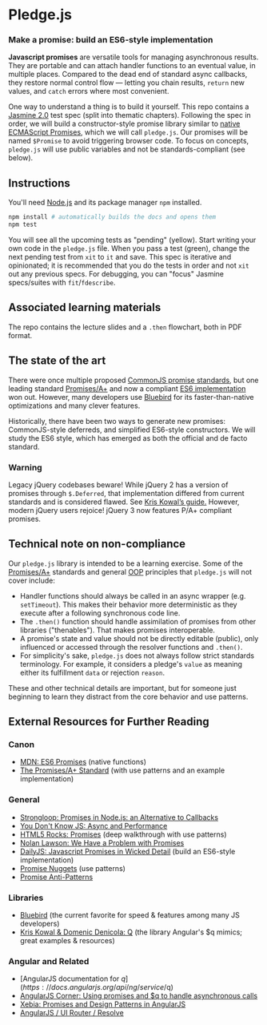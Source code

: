 # Pledge.js

### Make a promise: build an ES6-style implementation

**Javascript promises** are versatile tools for managing asynchronous results. They are portable and can attach handler functions to an eventual value, in multiple places. Compared to the dead end of standard async callbacks, they restore normal control flow — letting you chain results, `return` new values, and `catch` errors where most convenient.

One way to understand a thing is to build it yourself. This repo contains a [Jasmine 2.0](http://jasmine.github.io/2.0/introduction.html) test spec (split into thematic chapters). Following the spec in order, we will build a constructor-style promise library similar to [native ECMAScript Promises](https://mzl.la/1jLTOHB), which we will call `pledge.js`. Our promises will be named `$Promise` to avoid triggering browser code. To focus on concepts, `pledge.js` will use public variables and not be standards-compliant (see below).

## Instructions

You'll need [Node.js](http://nodejs.org) and its package manager `npm` installed.

```sh
npm install # automatically builds the docs and opens them
npm test
```

You will see all the upcoming tests as "pending" (yellow). Start writing your own code in the `pledge.js` file. When you pass a test (green), change the next pending test from `xit` to `it` and save. This spec is iterative and opinionated; it is recommended that you do the tests in order and not `xit` out any previous specs. For debugging, you can "focus" Jasmine specs/suites with `fit`/`fdescribe`.

## Associated learning materials

The repo contains the lecture slides and a `.then` flowchart, both in PDF format.

## The state of the art

There were once multiple proposed [CommonJS promise standards](http://wiki.commonjs.org/wiki/Promises), but one leading standard [Promises/A+](https://www.promisejs.org) and now a compliant [ES6 implementation](https://developer.mozilla.org/en-US/docs/Web/JavaScript/Reference/Global_Objects/Promise) won out. However, many developers use [Bluebird](https://github.com/petkaantonov/bluebird) for its faster-than-native optimizations and many clever features.

Historically, there have been two ways to generate new promises: CommonJS-style deferreds, and simplified ES6-style constructors. We will study the ES6 style, which has emerged as both the official and de facto standard.

### Warning

Legacy jQuery codebases beware! While jQuery 2 has a version of promises through `$.Deferred`, that implementation differed from current standards and is considered flawed. See [Kris Kowal’s guide.](https://github.com/kriskowal/q/wiki/Coming-from-jQuery) However, modern jQuery users rejoice! jQuery 3 now features P/A+ compliant promises.

## Technical note on non-compliance

Our `pledge.js` library is intended to be a learning exercise. Some of the [Promises/A+](https://promisesaplus.com) standards and general [OOP](http://en.wikipedia.org/wiki/Object-oriented_programming) principles that `pledge.js` will not cover include:

* Handler functions should always be called in an async wrapper (e.g. `setTimeout`). This makes their behavior more deterministic as they execute after a following synchronous code line.
* The `.then()` function should handle assimilation of promises from other libraries ("thenables"). That makes promises interoperable.
* A promise's state and value should not be directly editable (public), only influenced or accessed through the resolver functions and `.then()`.
* For simplicity's sake, `pledge.js` does not always follow strict standards terminology. For example, it considers a pledge's `value` as meaning either its fulfillment `data` or rejection `reason`.

These and other technical details are important, but for someone just beginning to learn they distract from the core behavior and use patterns.

## External Resources for Further Reading

### Canon

* [MDN: ES6 Promises](https://developer.mozilla.org/en-US/docs/Web/JavaScript/Reference/Global_Objects/Promise) (native functions)
* [The Promises/A+ Standard](https://www.promisejs.org) (with use patterns and an example implementation)

### General

* [Strongloop: Promises in Node.js: an Alternative to Callbacks](https://strongloop.com/strongblog/promises-in-node-js-an-alternative-to-callbacks/)
* [You Don't Know JS: Async and Performance](https://github.com/getify/You-Dont-Know-JS/blob/master/async%20%26%20performance/README.md)
* [HTML5 Rocks: Promises](http://www.html5rocks.com/en/tutorials/es6/promises/) (deep walkthrough with use patterns)
* [Nolan Lawson: We Have a Problem with Promises](http://pouchdb.com/2015/05/18/we-have-a-problem-with-promises.html)
* [DailyJS: Javascript Promises in Wicked Detail](http://dailyjs.com/2014/02/20/promises-in-detail/) (build an ES6-style implementation)
* [Promise Nuggets](http://spion.github.io/promise-nuggets/) (use patterns)
* [Promise Anti-Patterns](http://taoofcode.net/promise-anti-patterns/)

### Libraries

* [Bluebird](http://bluebirdjs.com) (the current favorite for speed & features among many JS developers)
* [Kris Kowal & Domenic Denicola: Q](https://github.com/kriskowal/q) (the library Angular's $q mimics; great examples & resources)

### Angular and Related

* [AngularJS documentation for $q](https://docs.angularjs.org/api/ng/service/$q)
* [AngularJS Corner: Using promises and $q to handle asynchronous calls](http://chariotsolutions.com/blog/post/angularjs-corner-using-promises-q-handle-asynchronous-calls/)
* [Xebia: Promises and Design Patterns in AngularJS](http://blog.xebia.com/2014/02/23/promises-and-design-patterns-in-angularjs/)
* [AngularJS / UI Router / Resolve](http://www.jvandemo.com/how-to-resolve-angularjs-resources-with-ui-router/)

